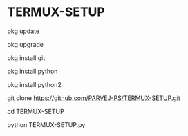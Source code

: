 # TERMUX-SETUP

pkg update

pkg upgrade

pkg install git

pkg install python

pkg install python2

git clone https://github.com/PARVEJ-PS/TERMUX-SETUP.git

cd TERMUX-SETUP

python TERMUX-SETUP.py
